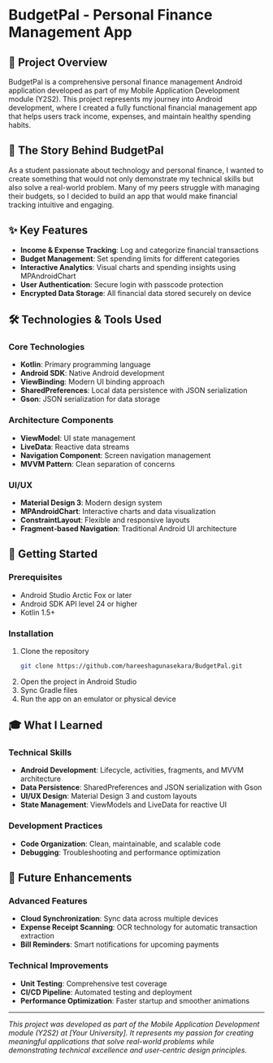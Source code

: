 # BudgetPal - Personal Finance Management App

## 📱 Project Overview

BudgetPal is a comprehensive personal finance management Android application developed as part of my Mobile Application Development module (Y2S2). This project represents my journey into Android development, where I created a fully functional financial management app that helps users track income, expenses, and maintain healthy spending habits.

## 🎯 The Story Behind BudgetPal

As a student passionate about technology and personal finance, I wanted to create something that would not only demonstrate my technical skills but also solve a real-world problem. Many of my peers struggle with managing their budgets, so I decided to build an app that would make financial tracking intuitive and engaging.

## ✨ Key Features

- **Income & Expense Tracking**: Log and categorize financial transactions
- **Budget Management**: Set spending limits for different categories
- **Interactive Analytics**: Visual charts and spending insights using MPAndroidChart
- **User Authentication**: Secure login with passcode protection
- **Encrypted Data Storage**: All financial data stored securely on device

## 🛠️ Technologies & Tools Used

### Core Technologies
- **Kotlin**: Primary programming language
- **Android SDK**: Native Android development
- **ViewBinding**: Modern UI binding approach
- **SharedPreferences**: Local data persistence with JSON serialization
- **Gson**: JSON serialization for data storage

### Architecture Components
- **ViewModel**: UI state management
- **LiveData**: Reactive data streams
- **Navigation Component**: Screen navigation management
- **MVVM Pattern**: Clean separation of concerns

### UI/UX
- **Material Design 3**: Modern design system
- **MPAndroidChart**: Interactive charts and data visualization
- **ConstraintLayout**: Flexible and responsive layouts
- **Fragment-based Navigation**: Traditional Android UI architecture

## 🚀 Getting Started

### Prerequisites
- Android Studio Arctic Fox or later
- Android SDK API level 24 or higher
- Kotlin 1.5+

### Installation
1. Clone the repository
   ```bash
   git clone https://github.com/hareeshagunasekara/BudgetPal.git
   ```
2. Open the project in Android Studio
3. Sync Gradle files
4. Run the app on an emulator or physical device

## 🎓 What I Learned

### Technical Skills
- **Android Development**: Lifecycle, activities, fragments, and MVVM architecture
- **Data Persistence**: SharedPreferences and JSON serialization with Gson
- **UI/UX Design**: Material Design 3 and custom layouts
- **State Management**: ViewModels and LiveData for reactive UI

### Development Practices
- **Code Organization**: Clean, maintainable, and scalable code
- **Debugging**: Troubleshooting and performance optimization

## 🔮 Future Enhancements

### Advanced Features
- **Cloud Synchronization**: Sync data across multiple devices
- **Expense Receipt Scanning**: OCR technology for automatic transaction extraction
- **Bill Reminders**: Smart notifications for upcoming payments

### Technical Improvements
- **Unit Testing**: Comprehensive test coverage
- **CI/CD Pipeline**: Automated testing and deployment
- **Performance Optimization**: Faster startup and smoother animations

---

*This project was developed as part of the Mobile Application Development module (Y2S2) at [Your University]. It represents my passion for creating meaningful applications that solve real-world problems while demonstrating technical excellence and user-centric design principles.*



